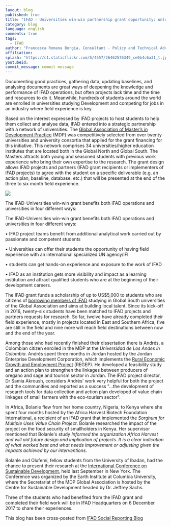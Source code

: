 ```yaml
---
layout: blog
published: true
title: "IFAD - Universities win-win partnership grant opportunity: unlocking the analytical potential of Master's students for better IFAD projects"
category: blog
language: english
comments: true
tags: 
  - IFAD
author: "Francesca Romana Borgia, Consultant - Policy and Technical Advisory Division, International Fund for Agricultural Development (IFAD)"
affiliation: 
splash: "https://c1.staticflickr.com/5/4557/26462576349_ce0b4c6a31_t.jpg"
youtubeid: 
commit_message: commit message
---
```

Documenting good practices, gathering data, updating baselines, and analysing documents are great ways of deepening the knowledge and performance of IFAD operations, but often projects lack time and the time and resources to do it. Meanwhile, hundreds of students around the world are enrolled in universities studying Development and competing for jobs in an industry where field experience is key. <!-- more -->




Based on the interest expressed by IFAD projects to host students to help them collect and analyse data, IFAD entered into a strategic partnership with a network of universities. The [Global Association of Master’s in Development Practice](http://mdpglobal.org/) (MDP) was competitively selected from over twenty universities and university consortia that applied for the grant financing for this initiative. This network comprises 34 universities/higher education institutes that are located both in the Global North and Global South. The Masters attracts both young and seasoned students with previous work experience who bring their own expertise to the research. The grant design allows IFAD projects and partners (IFAD grant recipients or implementers of IFAD projects) to agree with the student on a specific deliverable (e.g. an action plan, baseline, database, etc.) that will be presented at the end of the three to six month field experience. 





![](https://c1.staticflickr.com/5/4446/26462687969_e5961e797c_z.jpg)





The IFAD-Universities win-win grant benefits both IFAD operations and universities in four different ways:




The IFAD-Universities win-win grant benefits both IFAD operations and universities in four different ways:




•  IFAD project teams benefit from additional analytical work carried out by passionate and competent students





•  Universities can offer their students the opportunity of having field experience with an international specialized UN agency/IFI





•  students can get hands-on experience and exposure to the work of IFAD





•  IFAD as an institution gets more visibility and impact as a learning institution and attract qualified students who are at the beginning of their development careers. 





The IFAD grant funds a scholarship of up to US$5,000 to students who are citizens of [borrowing members of IFAD](https://www.ifad.org/who/governance/list/all) studying in Global South universities of the Global Association and aims at building local talent. Since its kick-off in 2016, twenty-six students have been matched to IFAD projects and partners requests for research. So far, twelve have already completed their field experience, mostly in projects located in East and Southern Africa, five are still in the field and nine more will reach field destinations between now and the end of the year.





Among those who had recently finished their dissertation there is Andrés, a Colombian citizen enrolled in the MDP at the *Universidad de Los Andes in Colombia*. Andrés spent three months in Jordan hosted by the Jordan Enterprise Development Corporation, which implements the [Rural Economic Growth and Employment Project](https://operations.ifad.org/web/ifad/operations/country/project/tags/jordan/1740/project_overview) (REGEP). He developed a feasibility study and an action plan to strengthen the linkages between producers of oregano and sage and tourism sector in Jordan. The IFAD project director, Dr Samia Akroush, considers Andrés' work very helpful for both the project and the communities and reported as a success "…the development of research tools for data collection and action plan developed of value chain linkages of small farmers with the eco-tourism sector". 




In Africa, Bolanle flew from her home country, Nigeria, to Kenya where she spent four months hosted by the Africa Harvest Biotech Foundation International, a recipient of an IFAD grant that implemented the *Sorghum for Multiple Uses Value Chain Project*. Bolanle researched the impact of the project on the food security of smallholders in Kenya. Her supervisor mentioned that Bolanle's study *Informed the organization Africa Harvest and will aid future design and implication of projects. It is a clear indication of what worked best and what needs improvement or adjusting given the impacts achieved by our interventions*.






Bolanle and Olufemi, fellow students from the University of Ibadan, had the chance to present their research at the [International Conference on Sustainable Development](http://ic-sd.org/), held last September in New York. The Conference was organized by the Earth Institute at Columbia University, where the Secretariat of the MDP Global Association is hosted by the Centre for Sustainable Development headed by Dr. Jeffrey Sachs.




Three of the students who had benefited from the IFAD grant and completed their field work will be in IFAD Headquarters on 6 December 2017 to share their experiences.



This blog has been cross-posted from [IFAD Social Reporting Blog](https://ifad-un.blogspot.com.eg/2017/10/ifad-universities-win-win-partnership.html)